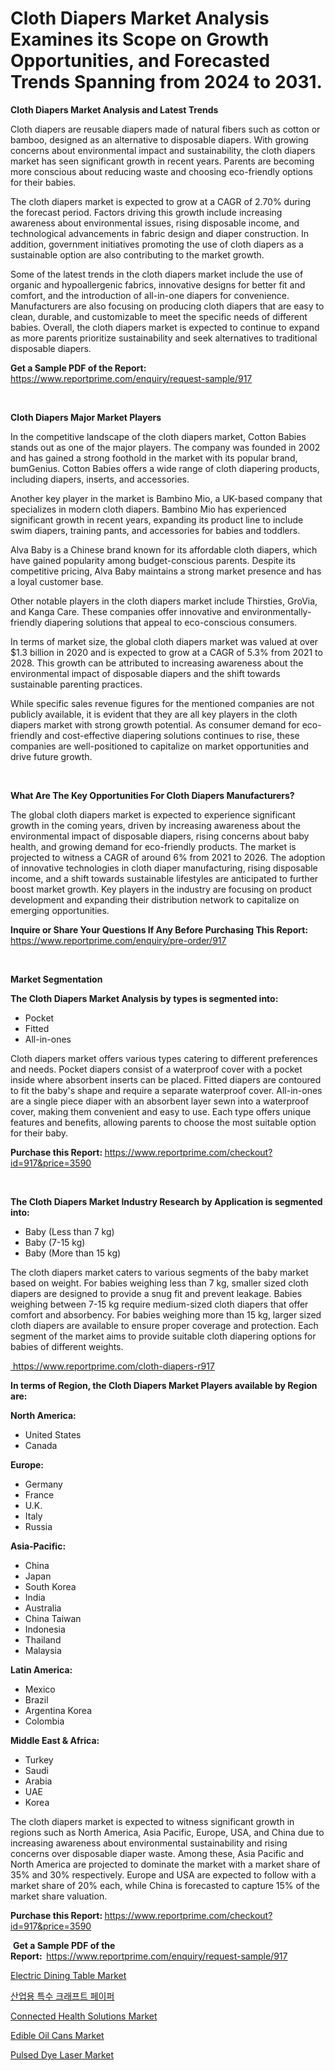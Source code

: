 <p><h1>Cloth Diapers Market Analysis Examines its Scope on Growth Opportunities, and Forecasted Trends Spanning from 2024 to 2031.</h1></p><p><strong>Cloth Diapers Market Analysis and Latest Trends</strong></p>
<p><p>Cloth diapers are reusable diapers made of natural fibers such as cotton or bamboo, designed as an alternative to disposable diapers. With growing concerns about environmental impact and sustainability, the cloth diapers market has seen significant growth in recent years. Parents are becoming more conscious about reducing waste and choosing eco-friendly options for their babies.</p><p>The cloth diapers market is expected to grow at a CAGR of 2.70% during the forecast period. Factors driving this growth include increasing awareness about environmental issues, rising disposable income, and technological advancements in fabric design and diaper construction. In addition, government initiatives promoting the use of cloth diapers as a sustainable option are also contributing to the market growth.</p><p>Some of the latest trends in the cloth diapers market include the use of organic and hypoallergenic fabrics, innovative designs for better fit and comfort, and the introduction of all-in-one diapers for convenience. Manufacturers are also focusing on producing cloth diapers that are easy to clean, durable, and customizable to meet the specific needs of different babies. Overall, the cloth diapers market is expected to continue to expand as more parents prioritize sustainability and seek alternatives to traditional disposable diapers.</p></p>
<p><strong>Get a Sample PDF of the Report:&nbsp;</strong> <a href="https://www.reportprime.com/enquiry/request-sample/917">https://www.reportprime.com/enquiry/request-sample/917</a></p>
<p>&nbsp;</p>
<p><strong>Cloth Diapers Major Market Players</strong></p>
<p><p>In the competitive landscape of the cloth diapers market, Cotton Babies stands out as one of the major players. The company was founded in 2002 and has gained a strong foothold in the market with its popular brand, bumGenius. Cotton Babies offers a wide range of cloth diapering products, including diapers, inserts, and accessories.</p><p>Another key player in the market is Bambino Mio, a UK-based company that specializes in modern cloth diapers. Bambino Mio has experienced significant growth in recent years, expanding its product line to include swim diapers, training pants, and accessories for babies and toddlers.</p><p>Alva Baby is a Chinese brand known for its affordable cloth diapers, which have gained popularity among budget-conscious parents. Despite its competitive pricing, Alva Baby maintains a strong market presence and has a loyal customer base.</p><p>Other notable players in the cloth diapers market include Thirsties, GroVia, and Kanga Care. These companies offer innovative and environmentally-friendly diapering solutions that appeal to eco-conscious consumers.</p><p>In terms of market size, the global cloth diapers market was valued at over $1.3 billion in 2020 and is expected to grow at a CAGR of 5.3% from 2021 to 2028. This growth can be attributed to increasing awareness about the environmental impact of disposable diapers and the shift towards sustainable parenting practices.</p><p>While specific sales revenue figures for the mentioned companies are not publicly available, it is evident that they are all key players in the cloth diapers market with strong growth potential. As consumer demand for eco-friendly and cost-effective diapering solutions continues to rise, these companies are well-positioned to capitalize on market opportunities and drive future growth.</p></p>
<p>&nbsp;</p>
<p><strong>What Are The Key Opportunities For Cloth Diapers Manufacturers?</strong></p>
<p><p>The global cloth diapers market is expected to experience significant growth in the coming years, driven by increasing awareness about the environmental impact of disposable diapers, rising concerns about baby health, and growing demand for eco-friendly products. The market is projected to witness a CAGR of around 6% from 2021 to 2026. The adoption of innovative technologies in cloth diaper manufacturing, rising disposable income, and a shift towards sustainable lifestyles are anticipated to further boost market growth. Key players in the industry are focusing on product development and expanding their distribution network to capitalize on emerging opportunities.</p></p>
<p><strong>Inquire or Share Your Questions If Any Before Purchasing This Report:</strong> <a href="https://www.reportprime.com/enquiry/pre-order/917">https://www.reportprime.com/enquiry/pre-order/917</a></p>
<p>&nbsp;</p>
<p><strong>Market Segmentation</strong></p>
<p><strong>The Cloth Diapers Market Analysis by types is segmented into:</strong></p>
<p><ul><li>Pocket</li><li>Fitted</li><li>All-in-ones</li></ul></p>
<p><p>Cloth diapers market offers various types catering to different preferences and needs. Pocket diapers consist of a waterproof cover with a pocket inside where absorbent inserts can be placed. Fitted diapers are contoured to fit the baby's shape and require a separate waterproof cover. All-in-ones are a single piece diaper with an absorbent layer sewn into a waterproof cover, making them convenient and easy to use. Each type offers unique features and benefits, allowing parents to choose the most suitable option for their baby.</p></p>
<p><strong>Purchase this Report:&nbsp;</strong><a href="https://www.reportprime.com/checkout?id=917&price=3590">https://www.reportprime.com/checkout?id=917&price=3590</a></p>
<p>&nbsp;</p>
<p><strong>The Cloth Diapers Market Industry Research by Application is segmented into:</strong></p>
<p><ul><li>Baby (Less than 7 kg)</li><li>Baby (7-15 kg)</li><li>Baby (More than 15 kg)</li></ul></p>
<p><p>The cloth diapers market caters to various segments of the baby market based on weight. For babies weighing less than 7 kg, smaller sized cloth diapers are designed to provide a snug fit and prevent leakage. Babies weighing between 7-15 kg require medium-sized cloth diapers that offer comfort and absorbency. For babies weighing more than 15 kg, larger sized cloth diapers are available to ensure proper coverage and protection. Each segment of the market aims to provide suitable cloth diapering options for babies of different weights.</p></p>
<p><a href="https://www.reportprime.com/cloth-diapers-r917">&nbsp;https://www.reportprime.com/cloth-diapers-r917</a></p>
<p><strong>In terms of Region, the Cloth Diapers Market Players available by Region are:</strong></p>
<p>
    <p> <strong> North America: </strong>
        <ul>
            <li>United States</li>
            <li>Canada</li>
        </ul>
        </p> 
    <p> <strong> Europe: </strong>
        <ul>
            <li>Germany</li>
            <li>France</li>
            <li>U.K.</li>
            <li>Italy</li>
            <li>Russia</li>
        </ul>
        </p> 
    <p> <strong> Asia-Pacific: </strong>
        <ul>
            <li>China</li>
            <li>Japan</li>
            <li>South Korea</li>
            <li>India</li>
            <li>Australia</li>
            <li>China Taiwan</li>
            <li>Indonesia</li>
            <li>Thailand</li>
            <li>Malaysia</li>
        </ul>
        </p> 
    <p> <strong> Latin America: </strong>
        <ul>
            <li>Mexico</li>
            <li>Brazil</li>
            <li>Argentina Korea</li>
            <li>Colombia</li>
        </ul>
        </p> 
    <p> <strong> Middle East & Africa: </strong>
        <ul>
            <li>Turkey</li>
            <li>Saudi</li>
            <li>Arabia</li>
            <li>UAE</li>
            <li>Korea</li>
        </ul>
    </p>
    </p>
<p><p>The cloth diapers market is expected to witness significant growth in regions such as North America, Asia Pacific, Europe, USA, and China due to increasing awareness about environmental sustainability and rising concerns over disposable diaper waste. Among these, Asia Pacific and North America are projected to dominate the market with a market share of 35% and 30% respectively. Europe and USA are expected to follow with a market share of 20% each, while China is forecasted to capture 15% of the market share valuation.</p></p>
<p><strong>Purchase this Report: </strong><a href="https://www.reportprime.com/checkout?id=917&price=3590">https://www.reportprime.com/checkout?id=917&price=3590</a></p>
<p>&nbsp;<strong>Get a Sample PDF of the Report:&nbsp;&nbsp;</strong><a href="https://www.reportprime.com/enquiry/request-sample/917">https://www.reportprime.com/enquiry/request-sample/917</a></p>
<p><strong></strong></p>
<p><p><a href="https://github.com/zzflqewx24/Market-Research-Report-List-1/blob/main/electric-dining-table-market.md">Electric Dining Table Market</a></p><p><a href="https://github.com/AidenReinger/Market-Research-Report-List-2/blob/main/3001907101925.md">산업용 특수 크래프트 페이퍼</a></p><p><a href="https://medium.com/@lucas.vaughan6769/connected-health-solutions-market-size-share-analysis-growth-trends-forecasts-2024-2031-e22e6645663d">Connected Health Solutions Market</a></p><p><a href="https://github.com/FrankHernanXXfnf/Market-Research-Report-List-1/blob/main/edible-oil-cans-market.md">Edible Oil Cans Market</a></p><p><a href="https://medium.com/@claire.robertson78798456/pulsed-dye-laser-market-2024-2031-industry-insights-and-investment-opportunities-9ffa4fb3510e">Pulsed Dye Laser Market</a></p></p>